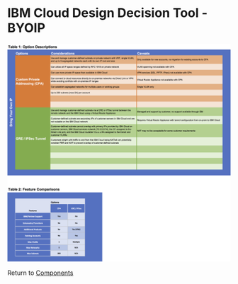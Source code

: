# IBM Cloud Design Decision Tool - BYOIP

![Options](/images/byoip.png)

Return to [Components](/README.md)
